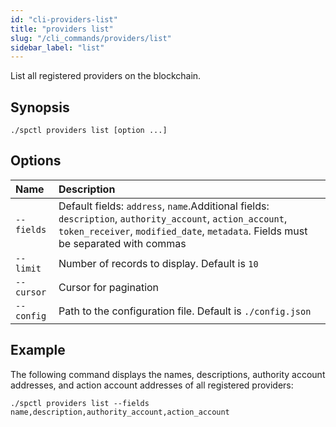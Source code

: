 ```yaml
---
id: "cli-providers-list"
title: "providers list"
slug: "/cli_commands/providers/list"
sidebar_label: "list"
---
```


List all registered providers on the blockchain.

## Synopsis

```
./spctl providers list [option ...]
```

## Options

|**Name**   |**Description**|
|:---------|:-|
|`--fields`|Default fields: `address`, `name`.Additional fields: `description`, `authority_account`, `action_account`, `token_receiver`, `modified_date`, `metadata`. Fields must be separated with commas|
|`--limit`|Number of records to display. Default is `10`|
|`--cursor`|Cursor for pagination|
|`--config`|Path to the configuration file. Default is `./config.json`|

## Example

The following command displays the names, descriptions, authority account addresses, and action account addresses of all registered providers:

```
./spctl providers list --fields name,description,authority_account,action_account
```